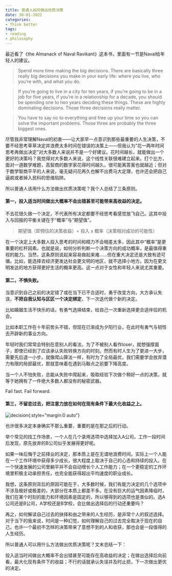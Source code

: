 ```yaml
---
title: 普通人如何做出优质决策
date: 30-01-2022
categories: 
- Think better
tags:
- reading
- philosophy
---
```


最近看了《the Almanack of Naval Ravikant》这本书，里面有一节是Naval给年轻人的建议。

> Spend more time making the big decisions. There are basically three really big decisions you make in your early life: where you live, who you’re with, and what you do.

> If you’re going to live in a city for ten years, if you’re going to be in a job for five years, if you’re in a relationship for a decade, you should be spending one to two years deciding these things. These are highly dominating decisions. Those three decisions really matter.

> You have to say no to everything and free up your time so you can solve the important problems. Those three are probably the three biggest ones. 

尽管我非常理解Naval的初衷——让大家早一点意识到那些最重要的人生决策，不要不经思考草草决定并浪费太多时间在错误的决策上——但我认为“花一两年时间思考再做出决定”对大多数人来说并不是一个好建议。花时间越长，就能做出一个更好的决策吗？我觉得对大多数人来说，这个线性关联很难建立起来。打个比方，面对一道数学难题，高智商的数学家花得时间越久，很可能离答案也就越近；但对于数学智商平平的人来说，毫无疑问花再久也解不出费马大定理，也许还会把自己逼疯或者掉入民科的思维陷阱。

所以普通人该用什么方法做出优质决策呢？我个人总结了三条原则。



#### 第一，投入适当时间做出大概率不会出错甚至可能带来高收益的决定。

不去花很久做一个决定，不代表所有决定都要不经思考看感觉放飞自己。这其中投入与回报的平衡关键在于“概率”与“期望值”。

> 期望值（即预估的决策收益）= 投入 x 概率（决策相对成功的可能性）

在一个决定上大多数人投入思考的时间和精力不会相差太多，因此其中“概率”是更重要的杠杆因素。也就是说，如何分析判断一个决策方向的成功概率，是最值得重视的能力。当然，这条原则说起来容易做起来难……但在重大决定还是大致有迹可循。比如，能选择去经济更发达社会更文明的地区，就不选择小地方。因为在更文明发达的地方获得更好生活的概率更高。这一点对于女性和年轻人来说尤其重要。



#### 第二，不惧失败。

当意识到自己之前的决定错了或在当下已不合适时，勇于改变方向，大方承认失误，**不把自我认知与区区一个决定绑定**，下一次迭代做个新的决定。

比如婚姻生活不快乐的话，有勇气选择结束，给自己一次重新选择更合适伴侣的机会。

比如本职工作在十年前势头不错，但现在已渐成为夕阳行业，在此时有勇气与韧性去开辟新的事业方向。

年轻时我们常常会特别在意别人的看法，为了不被别人看作loser，就想强撑面子，即使已经到了应该承认失败转换方向的时刻。然而有时人生为了更进一大步，需要先后退一小步。就像爬山算法一样，有时为了全局最优，我们需要学会放弃潜力有限的局部最优，那就意味着在遇到马鞍点之前要下降高度。

当一个人不怕失败，总能从失败中爬起来，吸取经验下次做个稍好一点的决策，就等于她拥有了一件绝大多数人都没有的秘密武器。

Fail fast. Fail forward.



#### 第三，不留恋过去，把注意力放在如何在现有条件下最大化收益之上。

![decision](../../../../../assets/images/tata.jpg){:style="margin:0 auto"}

也许很多决定本身确实不那么重要，重要的是在那之后的行动。

举个常见的找工作场景，一个人在几个录用选项中选择加入A公司，工作一段时间后发现，原先放弃的B公司似乎发展得更好呢。

如果一味后悔于之前择业的决定，那本质上是在无谓地浪费时间。实际上一个人能在一个工作环境中获得多少成长，很大程度上取决于自己的心态和持续的投入。在一个快速发展的公司里躺平并不会自动增长个人工作能力；在一个更稳定的工作环境里积极主动承担责任，也完全能获得超出平均速度的职业成长。

我想，这条原则背后的原因可能在于，大多数时候，我们有能力决定的几个选项中不涉及极好或极差的，大部分在本质上都差不多。在没有巨大的运气因素降临时，我们在某个时刻的能力和环境因素是固定的，所以够得到的选项也是类似的。选A公司还是B公司，A学校还是B学校，会比做出选择后的行动还重要吗？

再之，如何解读自己过去的抉择和由之带来的人生经历，是非常个人的叙述选择。对于当下的我来说，时间是一种幻觉，如何理解自己的过去完全取决于现在的自己。也许一个最初不怎样的决策带来了意想不到的人和收获，那也会是一段值得的人生经历。





所以普通人可以用什么方法做出优质决策呢？文末总结一下：

投入适当时间做出大概率不会出错甚至可能存在高收益的决定；在做出选择后向前看，最大化现有条件下的收益；不行的话就承认失误并及时止损，下一次做出更优的决定。





